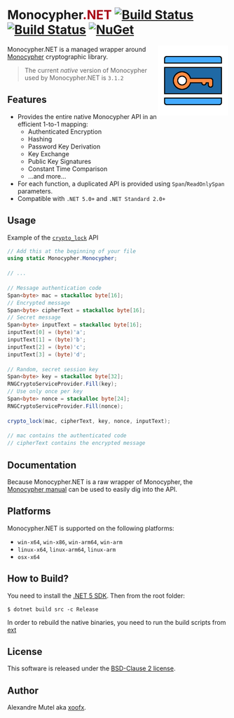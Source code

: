 # Monocypher<font color="A80016">.NET</font> [![Build Status](https://github.com/xoofx/Monocypher.NET/workflows/managed/badge.svg?branch=master)](https://github.com/xoofx/Monocypher.NET/actions) [![Build Status](https://github.com/xoofx/Monocypher.NET/workflows/native/badge.svg?branch=master)](https://github.com/xoofx/Monocypher.NET/actions) [![NuGet](https://img.shields.io/nuget/v/Monocypher.NET.svg)](https://www.nuget.org/packages/Monocypher.NET/)

<img align="right" width="160px" height="160px" src="img/monocypher_dotnet.png">

Monocypher.NET is a managed wrapper around [Monocypher](https://github.com/LoupVaillant/Monocypher) cryptographic library.

> The current _native_ version of Monocypher used by Monocypher.NET is `3.1.2`

## Features

- Provides the entire native Monocypher API in an efficient 1-to-1 mapping:
  - Authenticated Encryption
  - Hashing
  - Password Key Derivation
  - Key Exchange
  - Public Key Signatures
  - Constant Time Comparison
  - ...and more...
- For each function, a duplicated API is provided using `Span`/`ReadOnlySpan` parameters.
- Compatible with `.NET 5.0+` and `.NET Standard 2.0+`

## Usage

Example of the [`crypto_lock`](https://monocypher.org/manual/aead) API

```csharp
// Add this at the beginning of your file
using static Monocypher.Monocypher;

// ...

// Message authentication code
Span<byte> mac = stackalloc byte[16];
// Encrypted message
Span<byte> cipherText = stackalloc byte[16];
// Secret message
Span<byte> inputText = stackalloc byte[16];
inputText[0] = (byte)'a';
inputText[1] = (byte)'b';
inputText[2] = (byte)'c';
inputText[3] = (byte)'d';

// Random, secret session key
Span<byte> key = stackalloc byte[32];
RNGCryptoServiceProvider.Fill(key);
// Use only once per key
Span<byte> nonce = stackalloc byte[24];
RNGCryptoServiceProvider.Fill(nonce);

crypto_lock(mac, cipherText, key, nonce, inputText);

// mac contains the authenticated code
// cipherText contains the encrypted message

```

## Documentation

Because Monocypher.NET is a raw wrapper of Monocypher, the [Monocypher manual](https://monocypher.org/manual/) can be used to easily dig into the API.

## Platforms

Monocypher.NET is supported on the following platforms:

- `win-x64`, `win-x86`, `win-arm64`, `win-arm`
- `linux-x64`, `linux-arm64`, `linux-arm`
- `osx-x64`

## How to Build?

You need to install the [.NET 5 SDK](https://dotnet.microsoft.com/download/dotnet/5.0). Then from the root folder:

```console
$ dotnet build src -c Release
```

In order to rebuild the native binaries, you need to run the build scripts from [ext](ext/readme.md)

## License

This software is released under the [BSD-Clause 2 license](https://opensource.org/licenses/BSD-2-Clause).

## Author

Alexandre Mutel aka [xoofx](http://xoofx.com).